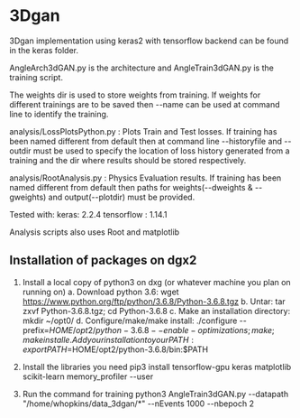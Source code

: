 # 3Dgan
3Dgan implementation using keras2 with tensorflow backend can be found in the keras folder. 

AngleArch3dGAN.py is the architecture and AngleTrain3dGAN.py is the training script. 

The weights dir is used to store weights from training. If weights for different trainings are to be saved then --name can be used at command line to identify the training.

analysis/LossPlotsPython.py : Plots Train and Test losses. If training has been named different from default then at command line --historyfile and --outdir must be used to specify the location of loss history generated from a training and the dir where results should be stored respectively.

analysis/RootAnalysis.py : Physics Evaluation results. If training has been named different from default then paths for weights(--dweights & --gweights) and output(--plotdir) must be provided.

Tested with:
keras: 2.2.4
tensorflow : 1.14.1

Analysis scripts also uses Root and matplotlib

## Installation of packages on dgx2

1. Install a local copy of python3 on dxg (or whatever machine you plan on running on)
   a. Download python 3.6: wget https://www.python.org/ftp/python/3.6.8/Python-3.6.8.tgz
   b. Untar: tar zxvf Python-3.6.8.tgz; cd Python-3.6.8
   c. Make an installation directory: mkdir ~/opt0/
   d. Configure/make/make install: ./configure --prefix=$HOME/opt2/python-3.6.8 --enable-optimizations; make; make install
   e. Add your installation to your PATH: export PATH=$HOME/opt2/python-3.6.8/bin:$PATH

2. Install the libraries you need
   pip3 install tensorflow-gpu keras matplotlib scikit-learn memory_profiler --user

3. Run the command for training
   python3 AngleTrain3dGAN.py --datapath "/home/whopkins/data_3dgan/*" --nEvents 1000 --nbepoch 2